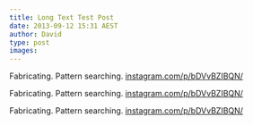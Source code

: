```yaml
---
title: Long Text Test Post
date: 2013-09-12 15:31 AEST
author: David
type: post
images:
---
```

Fabricating. Pattern searching. <a href="http://instagram.com/p/bDVvBZIBQN/" target="_blank" title="@oneiota_">instagram.com/p/bDVvBZIBQN/</a>

Fabricating. Pattern searching. <a href="http://instagram.com/p/bDVvBZIBQN/" target="_blank" title="@oneiota_">instagram.com/p/bDVvBZIBQN/</a>

Fabricating. Pattern searching. <a href="http://instagram.com/p/bDVvBZIBQN/" target="_blank" title="@oneiota_">instagram.com/p/bDVvBZIBQN/</a>
